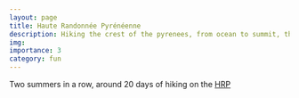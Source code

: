 ```yaml
---
layout: page
title: Haute Randonnée Pyrénéenne
description: Hiking the crest of the pyrenees, from ocean to summit, then from sea to summit. 
img:
importance: 3
category: fun
---
```


Two summers in a row, around 20 days of hiking on the [HRP](https://en.wikipedia.org/wiki/Haute_Randonn%C3%A9e_Pyr%C3%A9n%C3%A9enne)

